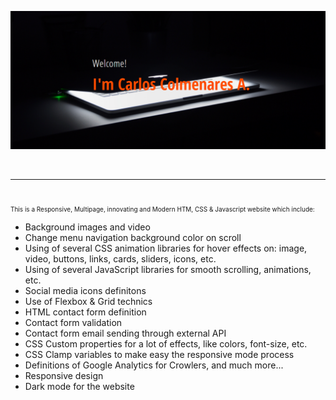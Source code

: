 ![zCoder Banner!](assets/img/miBanner.png)

<br>

---

<br>

<p style="text-align:justify; font-size:10px">
This is a Responsive, Multipage, innovating and Modern HTM, CSS & Javascript website which include:

- Background images and video
- Change menu navigation background color on scroll
- Using of several CSS animation libraries for hover effects on: image, video, buttons, links, cards, sliders, icons, etc.
- Using of several JavaScript libraries for smooth scrolling, animations, etc.
- Social media icons definitons
- Use of Flexbox & Grid technics
- HTML contact form definition
- Contact form validation
- Contact form email sending through external API
- CSS Custom properties for a lot of effects, like colors, font-size, etc.
- CSS Clamp variables to make easy the responsive mode process
- Definitions of Google Analytics for Crowlers, and much more...
- Responsive design
- Dark mode for the website

</p>
